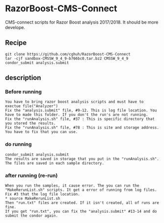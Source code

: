 # RazorBoost-CMS-Connect
CMS-connect scripts for Razor Boost analysis 2017/2018. It should be more develope.

## Recipe

```Shell
git clone https://github.com/cghuh/RazorBoost-CMS-Connect
tar -cjf sandbox-CMSSW_9_4_9-b766bc0.tar.bz2 CMSSW_9_4_9
condor_submit analysis.submit
```

## description

### Before running
    You have to bring razor boost analysis scripts and must have to exectue file("Analyzer")
    Fix the "analysis.submit" file, #9-12. This is log file location. You have to made this folder. If you don't the run's are not running.
    Fix the "runAnalysis.sh" file, #37 : This is specific directory that you stored the results. 
    Fix the "runAnalysis.sh" file, #78 : This is site and storage address. You have to fix that you can use.
   
### do running
    condor_submit analysis.submit
    The results are saved in storage that you put in the "runAnalysis.sh".
    The files are saved in each sample directory.
    
### after running (re-run)
    When you run the samples, it cause error. The you can run the "MakeRerunList.sh" scripts. It get a error of running from log files.
    Fix #3 that the log file location.
    * source MakeRerunList.sh
    Then "run.txt" files are created. If it isn't created, all of runs are fine.
    If you get "run.txt", you can fix the "analysis.submit" #13-14 and do submit the condor again.
